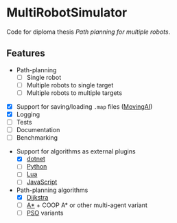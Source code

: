 ﻿# MultiRobotSimulator

Code for diploma thesis *Path planning for multiple robots*.

## Features

- Path-planning
  - [ ] Single robot
  - [ ] Multiple robots to single target
  - [ ] Multiple robots to multiple targets
- [x] Support for saving/loading `.map` files ([MovingAI](https://www.movingai.com/benchmarks/formats.html))
- [x] Logging
- [ ] Tests
- [ ] Documentation
- [ ] Benchmarking
- Support for algorithms as external plugins
  - [x] [dotnet](https://docs.microsoft.com/en-us/dotnet/core/tutorials/creating-app-with-plugin-support)
  - [ ] [Python](https://stackoverflow.com/a/53612533)
  - [ ] [Lua](https://www.moonsharp.org/)
  - [ ] [JavaScript](https://github.com/Microsoft/ClearScript)
- Path-planning algorithms
  - [x] [Dijkstra](https://en.wikipedia.org/wiki/Dijkstra%27s_algorithm)
  - [ ] [A*](https://en.wikipedia.org/wiki/A*_search_algorithm) + COOP A* or other multi-agent variant
  - [ ] [PSO](https://en.wikipedia.org/wiki/Particle_swarm_optimization) variants